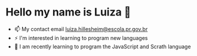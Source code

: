 # Hello my name is Luiza 👋
- 📫 My contact email luiza.hillesheim@escola.pr.gov.br 
- ⚡ I'm interested in learning to program new languages 
- 🤔 I am recently learning to program the JavaScript and Scrath language
